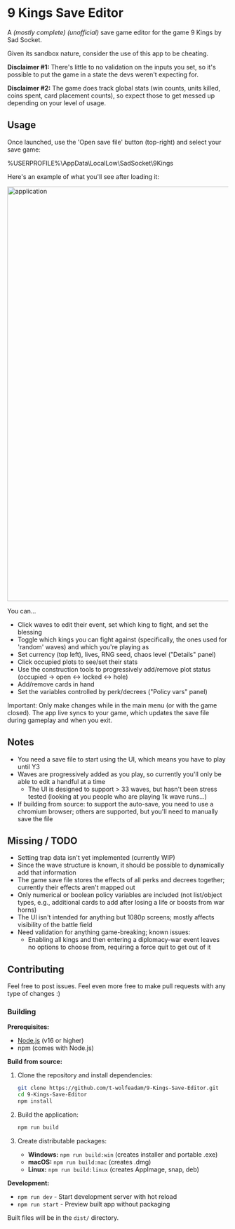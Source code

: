 # 9 Kings Save Editor

A *(mostly complete) (unofficial)* save game editor for the game 9 Kings by Sad Socket.

Given its sandbox nature, consider the use of this app to be cheating.

**Disclaimer #1:** There's little to no validation on the inputs you set, so it's possible to put the game in a state the devs weren't expecting for.

**Disclaimer #2:** The game does track global stats (win counts, units killed, coins spent, card placement counts), so expect those to get messed up depending on your level of usage.

## Usage

Once launched, use the 'Open save file' button (top-right) and select your save game:

  %USERPROFILE%\AppData\LocalLow\SadSocket\9Kings

Here's an example of what you'll see after loading it:

<img width="1920" height="945" alt="application" src="https://github.com/user-attachments/assets/f3ea07fe-f7af-40b2-9177-a9235bc51268" />


You can...

- Click waves to edit their event, set which king to fight, and set the blessing
- Toggle which kings you can fight against (specifically, the ones used for 'random' waves) and which you're playing as
- Set currency (top left), lives, RNG seed, chaos level ("Details" panel)
- Click occupied plots to see/set their stats
- Use the construction tools to progressively add/remove plot status (occupied -> open <-> locked <-> hole)
- Add/remove cards in hand
- Set the variables controlled by perk/decrees ("Policy vars" panel)

Important: Only make changes while in the main menu (or with the game closed). The app live syncs to your game, which updates the save file during gameplay and when you exit.

## Notes

- You need a save file to start using the UI, which means you have to play until Y3
- Waves are progressively added as you play, so currently you'll only be able to edit a handful at a time
  - The UI is designed to support > 33 waves, but hasn't been stress tested (looking at you people who are playing 1k wave runs...)
- If building from source: to support the auto-save, you need to use a chromium browser; others are supported, but you'll need to manually save the file

## Missing / TODO

- Setting trap data isn't yet implemented (currently WIP)
- Since the wave structure is known, it should be possible to dynamically add that information
- The game save file stores the effects of all perks and decrees together; currently their effects aren't mapped out
- Only numerical or boolean policy variables are included (not list/object types, e.g., additional cards to add after losing a life or boosts from war horns)
- The UI isn't intended for anything but 1080p screens; mostly affects visibility of the battle field
- Need validation for anything game-breaking; known issues:
  - Enabling all kings and then entering a diplomacy-war event leaves no options to choose from, requiring a force quit to get out of it

## Contributing

Feel free to post issues. Feel even more free to make pull requests with any type of changes :)

### Building

**Prerequisites:**
- [Node.js](https://nodejs.org/) (v16 or higher)
- npm (comes with Node.js)

**Build from source:**

1. Clone the repository and install dependencies:
   ```bash
   git clone https://github.com/t-wolfeadam/9-Kings-Save-Editor.git
   cd 9-Kings-Save-Editor
   npm install
   ```

2. Build the application:
   ```bash
   npm run build
   ```

3. Create distributable packages:
   - **Windows:** `npm run build:win` (creates installer and portable .exe)
   - **macOS:** `npm run build:mac` (creates .dmg)
   - **Linux:** `npm run build:linux` (creates AppImage, snap, deb)

**Development:**
- `npm run dev` - Start development server with hot reload
- `npm run start` - Preview built app without packaging

Built files will be in the `dist/` directory.

